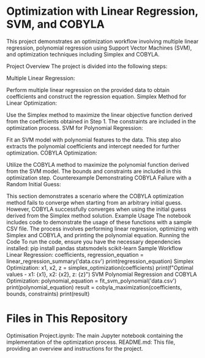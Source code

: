 # Optimization with Linear Regression, SVM, and COBYLA
This project demonstrates an optimization workflow involving multiple linear regression, polynomial regression using Support Vector Machines (SVM), and optimization techniques including Simplex and COBYLA.

Project Overview
The project is divided into the following steps:

Multiple Linear Regression:

Perform multiple linear regression on the provided data to obtain coefficients and construct the regression equation.
Simplex Method for Linear Optimization:

Use the Simplex method to maximize the linear objective function derived from the coefficients obtained in Step 1. The constraints are included in the optimization process.
SVM for Polynomial Regression:

Fit an SVM model with polynomial features to the data. This step also extracts the polynomial coefficients and intercept needed for further optimization.
COBYLA Optimization:

Utilize the COBYLA method to maximize the polynomial function derived from the SVM model. The bounds and constraints are included in this optimization step.
Counterexample Demonstrating COBYLA Failure with a Random Initial Guess:

This section demonstrates a scenario where the COBYLA optimization method fails to converge when starting from an arbitrary initial guess. However, COBYLA successfully converges when using the initial guess derived from the Simplex method solution.
Example Usage
The notebook includes code to demonstrate the usage of these functions with a sample CSV file. The process involves performing linear regression, optimizing with Simplex and COBYLA, and printing the polynomial equation.
Running the Code
To run the code, ensure you have the necessary dependencies installed:
pip install pandas statsmodels scikit-learn
Sample Workflow
Linear Regression:
coefficients, regression_equation = linear_regression_summary('data.csv')
print(regression_equation)
Simplex Optimization:
x1, x2, z = simplex_optimization(coefficients)
print(f"Optimal values - x1: {x1}, x2: {x2}, z: {z}")
SVM Polynomial Regression and COBYLA Optimization:
polynomial_equation = fit_svm_polynomial('data.csv')
print(polynomial_equation)
result = cobyla_maximization(coefficients, bounds, constraints)
print(result)
# Files in This Repository
Optimisation Project.ipynb: The main Jupyter notebook containing the implementation of the optimization process.
README.md: This file, providing an overview and instructions for the project.
